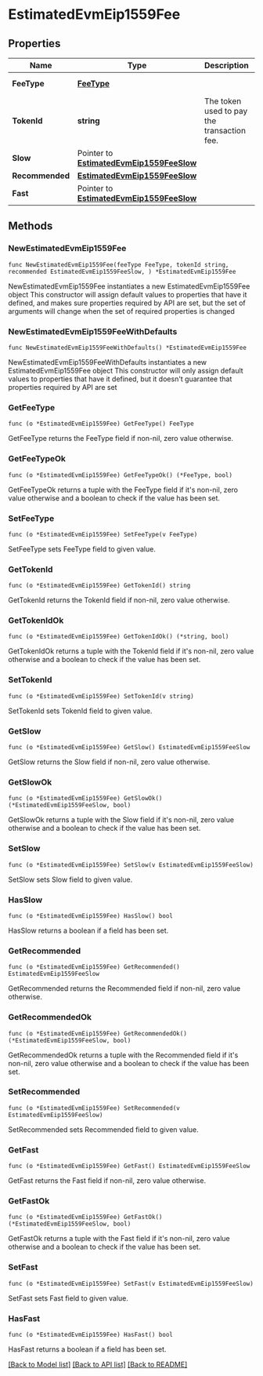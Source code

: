 # EstimatedEvmEip1559Fee

## Properties

Name | Type | Description | Notes
------------ | ------------- | ------------- | -------------
**FeeType** | [**FeeType**](FeeType.md) |  | [default to FEETYPE_EVM_EIP_1559]
**TokenId** | **string** | The token used to pay the transaction fee. | 
**Slow** | Pointer to [**EstimatedEvmEip1559FeeSlow**](EstimatedEvmEip1559FeeSlow.md) |  | [optional] 
**Recommended** | [**EstimatedEvmEip1559FeeSlow**](EstimatedEvmEip1559FeeSlow.md) |  | 
**Fast** | Pointer to [**EstimatedEvmEip1559FeeSlow**](EstimatedEvmEip1559FeeSlow.md) |  | [optional] 

## Methods

### NewEstimatedEvmEip1559Fee

`func NewEstimatedEvmEip1559Fee(feeType FeeType, tokenId string, recommended EstimatedEvmEip1559FeeSlow, ) *EstimatedEvmEip1559Fee`

NewEstimatedEvmEip1559Fee instantiates a new EstimatedEvmEip1559Fee object
This constructor will assign default values to properties that have it defined,
and makes sure properties required by API are set, but the set of arguments
will change when the set of required properties is changed

### NewEstimatedEvmEip1559FeeWithDefaults

`func NewEstimatedEvmEip1559FeeWithDefaults() *EstimatedEvmEip1559Fee`

NewEstimatedEvmEip1559FeeWithDefaults instantiates a new EstimatedEvmEip1559Fee object
This constructor will only assign default values to properties that have it defined,
but it doesn't guarantee that properties required by API are set

### GetFeeType

`func (o *EstimatedEvmEip1559Fee) GetFeeType() FeeType`

GetFeeType returns the FeeType field if non-nil, zero value otherwise.

### GetFeeTypeOk

`func (o *EstimatedEvmEip1559Fee) GetFeeTypeOk() (*FeeType, bool)`

GetFeeTypeOk returns a tuple with the FeeType field if it's non-nil, zero value otherwise
and a boolean to check if the value has been set.

### SetFeeType

`func (o *EstimatedEvmEip1559Fee) SetFeeType(v FeeType)`

SetFeeType sets FeeType field to given value.


### GetTokenId

`func (o *EstimatedEvmEip1559Fee) GetTokenId() string`

GetTokenId returns the TokenId field if non-nil, zero value otherwise.

### GetTokenIdOk

`func (o *EstimatedEvmEip1559Fee) GetTokenIdOk() (*string, bool)`

GetTokenIdOk returns a tuple with the TokenId field if it's non-nil, zero value otherwise
and a boolean to check if the value has been set.

### SetTokenId

`func (o *EstimatedEvmEip1559Fee) SetTokenId(v string)`

SetTokenId sets TokenId field to given value.


### GetSlow

`func (o *EstimatedEvmEip1559Fee) GetSlow() EstimatedEvmEip1559FeeSlow`

GetSlow returns the Slow field if non-nil, zero value otherwise.

### GetSlowOk

`func (o *EstimatedEvmEip1559Fee) GetSlowOk() (*EstimatedEvmEip1559FeeSlow, bool)`

GetSlowOk returns a tuple with the Slow field if it's non-nil, zero value otherwise
and a boolean to check if the value has been set.

### SetSlow

`func (o *EstimatedEvmEip1559Fee) SetSlow(v EstimatedEvmEip1559FeeSlow)`

SetSlow sets Slow field to given value.

### HasSlow

`func (o *EstimatedEvmEip1559Fee) HasSlow() bool`

HasSlow returns a boolean if a field has been set.

### GetRecommended

`func (o *EstimatedEvmEip1559Fee) GetRecommended() EstimatedEvmEip1559FeeSlow`

GetRecommended returns the Recommended field if non-nil, zero value otherwise.

### GetRecommendedOk

`func (o *EstimatedEvmEip1559Fee) GetRecommendedOk() (*EstimatedEvmEip1559FeeSlow, bool)`

GetRecommendedOk returns a tuple with the Recommended field if it's non-nil, zero value otherwise
and a boolean to check if the value has been set.

### SetRecommended

`func (o *EstimatedEvmEip1559Fee) SetRecommended(v EstimatedEvmEip1559FeeSlow)`

SetRecommended sets Recommended field to given value.


### GetFast

`func (o *EstimatedEvmEip1559Fee) GetFast() EstimatedEvmEip1559FeeSlow`

GetFast returns the Fast field if non-nil, zero value otherwise.

### GetFastOk

`func (o *EstimatedEvmEip1559Fee) GetFastOk() (*EstimatedEvmEip1559FeeSlow, bool)`

GetFastOk returns a tuple with the Fast field if it's non-nil, zero value otherwise
and a boolean to check if the value has been set.

### SetFast

`func (o *EstimatedEvmEip1559Fee) SetFast(v EstimatedEvmEip1559FeeSlow)`

SetFast sets Fast field to given value.

### HasFast

`func (o *EstimatedEvmEip1559Fee) HasFast() bool`

HasFast returns a boolean if a field has been set.


[[Back to Model list]](../README.md#documentation-for-models) [[Back to API list]](../README.md#documentation-for-api-endpoints) [[Back to README]](../README.md)


